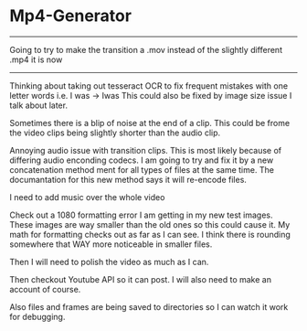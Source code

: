 # Mp4-Generator

*****************************************************************************************************************
Going to try to make the transition a .mov instead of the slightly different .mp4 it is now
*****************************************************************************************************************

Thinking about taking out tesseract OCR to fix frequent mistakes with one letter words i.e. I was -> Iwas This could also be fixed by image size issue I talk about later.

Sometimes there is a blip of noise at the end of a clip. This could be frome the video clips being slightly shorter than the audio clip.

Annoying audio issue with transition clips. This is most likely because of differing audio enconding codecs. I am going to try and fix it by a new concatenation method ment for all types of files at the same time. The documantation for this new method says it will re-encode files.

I need to add music over the whole video

Check out a 1080 formatting error I am getting in my new test images. These images are way smaller than the old ones so this could cause it. My math for formatting checks out as far as I can see. I think there is rounding somewhere that WAY more noticeable in smaller files.

Then I will need to polish the video as much as I can.

Then checkout Youtube API so it can post. I will also need to make an account of course.

Also files and frames are being saved to directories so I can watch it work for debugging.
